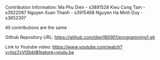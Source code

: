 Contribution Information:
Ma Phu Dien - s3891528
Kieu Cong Tam - s3922087
Nguyen Xuan Thanh - s3915468
Nguyen Ha Minh Duy - s3852307

All contributions are the same

Github Repository URL:
https://github.com/dien180901/programming1.git

Link to Youtube video:
https://www.youtube.com/watch?v=toz2yVtSbbI&feature=youtu.be
